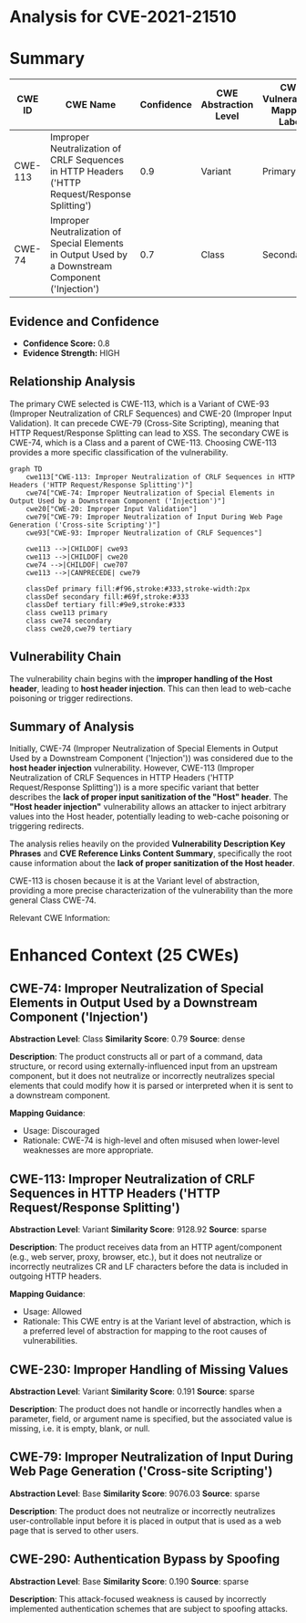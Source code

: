 # Analysis for CVE-2021-21510

# Summary
| CWE ID | CWE Name | Confidence | CWE Abstraction Level | CWE Vulnerability Mapping Label | CWE-Vulnerability Mapping Notes |
|---|---|---|---|---|---|
| CWE-113 | Improper Neutralization of CRLF Sequences in HTTP Headers ('HTTP Request/Response Splitting') | 0.9 | Variant | Primary | Allowed |
| CWE-74 | Improper Neutralization of Special Elements in Output Used by a Downstream Component ('Injection') | 0.7 | Class | Secondary | Discouraged |

## Evidence and Confidence

*   **Confidence Score:** 0.8
*   **Evidence Strength:** HIGH

## Relationship Analysis
The primary CWE selected is CWE-113, which is a Variant of CWE-93 (Improper Neutralization of CRLF Sequences) and CWE-20 (Improper Input Validation). It can precede CWE-79 (Cross-Site Scripting), meaning that HTTP Request/Response Splitting can lead to XSS. The secondary CWE is CWE-74, which is a Class and a parent of CWE-113. Choosing CWE-113 provides a more specific classification of the vulnerability.

```mermaid
graph TD
    cwe113["CWE-113: Improper Neutralization of CRLF Sequences in HTTP Headers ('HTTP Request/Response Splitting')"]
    cwe74["CWE-74: Improper Neutralization of Special Elements in Output Used by a Downstream Component ('Injection')"]
    cwe20["CWE-20: Improper Input Validation"]
    cwe79["CWE-79: Improper Neutralization of Input During Web Page Generation ('Cross-site Scripting')"]
    cwe93["CWE-93: Improper Neutralization of CRLF Sequences"]

    cwe113 -->|CHILDOF| cwe93
    cwe113 -->|CHILDOF| cwe20
    cwe74 -->|CHILDOF| cwe707
    cwe113 -->|CANPRECEDE| cwe79

    classDef primary fill:#f96,stroke:#333,stroke-width:2px
    classDef secondary fill:#69f,stroke:#333
    classDef tertiary fill:#9e9,stroke:#333
    class cwe113 primary
    class cwe74 secondary
    class cwe20,cwe79 tertiary
```

## Vulnerability Chain
The vulnerability chain begins with the **improper handling of the Host header**, leading to **host header injection**. This can then lead to web-cache poisoning or trigger redirections.

## Summary of Analysis
Initially, CWE-74 (Improper Neutralization of Special Elements in Output Used by a Downstream Component ('Injection')) was considered due to the **host header injection** vulnerability. However, CWE-113 (Improper Neutralization of CRLF Sequences in HTTP Headers ('HTTP Request/Response Splitting')) is a more specific variant that better describes the **lack of proper input sanitization of the "Host" header**. The **"Host header injection"** vulnerability allows an attacker to inject arbitrary values into the Host header, potentially leading to web-cache poisoning or triggering redirects.

The analysis relies heavily on the provided **Vulnerability Description Key Phrases** and **CVE Reference Links Content Summary**, specifically the root cause information about the **lack of proper sanitization of the Host header**.

CWE-113 is chosen because it is at the Variant level of abstraction, providing a more precise characterization of the vulnerability than the more general Class CWE-74.

Relevant CWE Information:

# Enhanced Context (25 CWEs)

## CWE-74: Improper Neutralization of Special Elements in Output Used by a Downstream Component ('Injection')
**Abstraction Level**: Class
**Similarity Score**: 0.79
**Source**: dense

**Description**:
The product constructs all or part of a command, data structure, or record using externally-influenced input from an upstream component, but it does not neutralize or incorrectly neutralizes special elements that could modify how it is parsed or interpreted when it is sent to a downstream component.

**Mapping Guidance**:
- Usage: Discouraged
- Rationale: CWE-74 is high-level and often misused when lower-level weaknesses are more appropriate.

## CWE-113: Improper Neutralization of CRLF Sequences in HTTP Headers ('HTTP Request/Response Splitting')
**Abstraction Level**: Variant
**Similarity Score**: 9128.92
**Source**: sparse

**Description**:
The product receives data from an HTTP agent/component (e.g., web server, proxy, browser, etc.), but it does not neutralize or incorrectly neutralizes CR and LF characters before the data is included in outgoing HTTP headers.

**Mapping Guidance**:
- Usage: Allowed
- Rationale: This CWE entry is at the Variant level of abstraction, which is a preferred level of abstraction for mapping to the root causes of vulnerabilities.

## CWE-230: Improper Handling of Missing Values
**Abstraction Level**: Variant
**Similarity Score**: 0.191
**Source**: sparse

**Description**:
The product does not handle or incorrectly handles when a parameter, field, or argument name is specified, but the associated value is missing, i.e. it is empty, blank, or null.

## CWE-79: Improper Neutralization of Input During Web Page Generation ('Cross-site Scripting')
**Abstraction Level**: Base
**Similarity Score**: 9076.03
**Source**: sparse

**Description**:
The product does not neutralize or incorrectly neutralizes user-controllable input before it is placed in output that is used as a web page that is served to other users.

## CWE-290: Authentication Bypass by Spoofing
**Abstraction Level**: Base
**Similarity Score**: 0.190
**Source**: sparse

**Description**:
This attack-focused weakness is caused by incorrectly implemented authentication schemes that are subject to spoofing attacks.